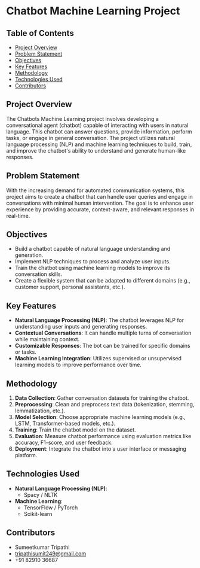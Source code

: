 # Chatbot Machine Learning Project

## Table of Contents
- [Project Overview](#project-overview)
- [Problem Statement](#problem-statement)
- [Objectives](#objectives)
- [Key Features](#key-features)
- [Methodology](#methodology)
- [Technologies Used](#technologies-used)
- [Contributors](#contributors)

## Project Overview

The Chatbots Machine Learning project involves developing a conversational agent (chatbot) capable of interacting with users in natural language. This chatbot can answer questions, provide information, perform tasks, or engage in general conversation. The project utilizes natural language processing (NLP) and machine learning techniques to build, train, and improve the chatbot's ability to understand and generate human-like responses.

## Problem Statement

With the increasing demand for automated communication systems, this project aims to create a chatbot that can handle user queries and engage in conversations with minimal human intervention. The goal is to enhance user experience by providing accurate, context-aware, and relevant responses in real-time.

## Objectives

- Build a chatbot capable of natural language understanding and generation.
- Implement NLP techniques to process and analyze user inputs.
- Train the chatbot using machine learning models to improve its conversation skills.
- Create a flexible system that can be adapted to different domains (e.g., customer support, personal assistants, etc.).

## Key Features

- **Natural Language Processing (NLP)**: The chatbot leverages NLP for understanding user inputs and generating responses.
- **Contextual Conversations**: It can handle multiple turns of conversation while maintaining context.
- **Customizable Responses**: The bot can be trained for specific domains or tasks.
- **Machine Learning Integration**: Utilizes supervised or unsupervised learning models to improve performance over time.

## Methodology

1. **Data Collection**: Gather conversation datasets for training the chatbot.
2. **Preprocessing**: Clean and preprocess text data (tokenization, stemming, lemmatization, etc.).
3. **Model Selection**: Choose appropriate machine learning models (e.g., LSTM, Transformer-based models, etc.).
4. **Training**: Train the chatbot model on the dataset.
5. **Evaluation**: Measure chatbot performance using evaluation metrics like accuracy, F1-score, and user feedback.
6. **Deployment**: Integrate the chatbot into a user interface or messaging platform.

## Technologies Used

- **Natural Language Processing (NLP)**: 
  - Spacy / NLTK
- **Machine Learning**: 
  - TensorFlow / PyTorch
  - Scikit-learn

## Contributors

- Sumeetkumar Tripathi
- tripathisumit249@gmail.com
- +91 82910 36687
